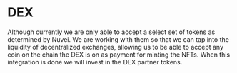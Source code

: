 # DEX

Although currently we are only able to accept a select set of tokens as determined by Nuvei. We are working with them so that we can tap into the liquidity of decentralized exchanges, allowing us to be able to accept any coin on the chain the DEX is on as payment for minting the NFTs. When this integration is done we will invest in the DEX partner tokens.
